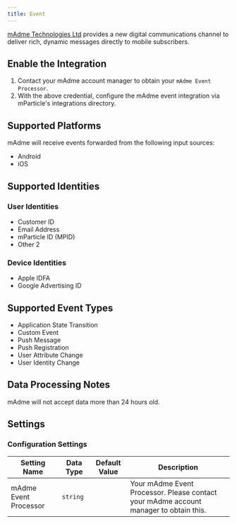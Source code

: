 ```yaml
---
title: Event
---
```


[mAdme Technologies Ltd](https://www.mad-me.com) provides a new digital communications channel to deliver rich, dynamic messages directly to mobile subscribers.

## Enable the Integration

1. Contact your mAdme account manager to obtain your `mAdme Event Processor`.
2. With the above credential, configure the mAdme event integration via mParticle's integrations directory.

## Supported Platforms

mAdme will receive events forwarded from the following input sources:

* Android
* iOS

## Supported Identities

### User Identities

* Customer ID
* Email Address
* mParticle ID (MPID)
* Other 2

### Device Identities

* Apple IDFA
* Google Advertising ID

## Supported Event Types

* Application State Transition
* Custom Event
* Push Message
* Push Registration
* User Attribute Change
* User Identity Change

## Data Processing Notes

mAdme will not accept data more than 24 hours old.

## Settings

### Configuration Settings

Setting Name | Data Type | Default Value | Description 
|---|---|---|---
| mAdme Event Processor | `string` | <unset> | Your mAdme Event Processor. Please contact your mAdme account manager to obtain this.